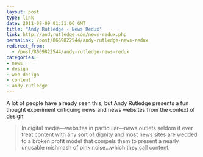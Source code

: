 ```yaml
---
layout: post
type: link
date: 2011-08-09 01:31:06 GMT
title: "Andy Rutledge - News Redux"
link: http://andyrutledge.com/news-redux.php
permalink: /post/8669822544/andy-rutledge-news-redux
redirect_from: 
  - /post/8669822544/andy-rutledge-news-redux
categories:
- news
- design
- web design
- content
- andy rutledge
---
```

A lot of people have already seen this, but Andy Rutledge presents a fun thought experiment critiquing news and news websites from the context of design:

<blockquote>In digital media—websites in particular—news outlets seldom if ever treat content with any sort of dignity and most news sites are wedded to a broken profit model that compels them to present a nearly unusable mishmash of pink noise…which they call content.</blockquote>